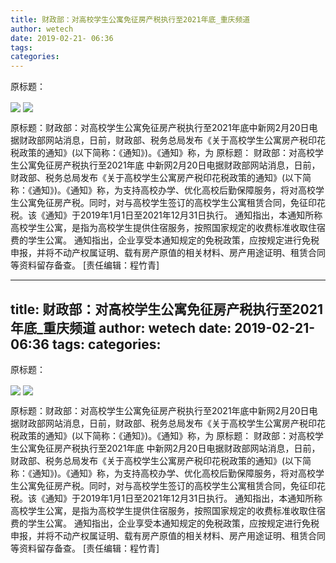```yaml
---
title: 财政部：对高校学生公寓免征房产税执行至2021年底_重庆频道
author: wetech
date: 2019-02-21- 06:36
tags: 
categories: 
---
```

原标题：
<!-- more -->
                
<img align="center" border="0" src="http://p2.ifengimg.com/a/2019_08/57a46eb8b25b576_size41_w550_h366.jpg" />
                
<img align="center" border="0" src="http://p2.ifengimg.com/a/2016/0810/204c433878d5cf9size1_w16_h16.png" />
            
原标题：财政部：对高校学生公寓免征房产税执行至2021年底中新网2月20日电据财政部网站消息，日前，财政部、税务总局发布《关于高校学生公寓房产税印花税政策的通知》(以下简称：《通知》)。《通知》称，为
原标题：
财政部：对高校学生公寓免征房产税执行至2021年底
中新网2月20日电据财政部网站消息，日前，财政部、税务总局发布《关于高校学生公寓房产税印花税政策的通知》(以下简称：《通知》)。《通知》称，为支持高校办学、优化高校后勤保障服务，将对高校学生公寓免征房产税。同时，对与高校学生签订的高校学生公寓租赁合同，免征印花税。该《通知》于2019年1月1日至2021年12月31日执行。
通知指出，本通知所称高校学生公寓，是指为高校学生提供住宿服务，按照国家规定的收费标准收取住宿费的学生公寓。
通知指出，企业享受本通知规定的免税政策，应按规定进行免税申报，并将不动产权属证明、载有房产原值的相关材料、房产用途证明、租赁合同等资料留存备查。
[责任编辑：程竹青]
            
---
title: 财政部：对高校学生公寓免征房产税执行至2021年底_重庆频道
author: wetech
date: 2019-02-21- 06:36
tags: 
categories: 
---
原标题：
<!-- more -->
                
<img align="center" border="0" src="http://p2.ifengimg.com/a/2019_08/57a46eb8b25b576_size41_w550_h366.jpg" />
                
<img align="center" border="0" src="http://p2.ifengimg.com/a/2016/0810/204c433878d5cf9size1_w16_h16.png" />
            
原标题：财政部：对高校学生公寓免征房产税执行至2021年底中新网2月20日电据财政部网站消息，日前，财政部、税务总局发布《关于高校学生公寓房产税印花税政策的通知》(以下简称：《通知》)。《通知》称，为
原标题：
财政部：对高校学生公寓免征房产税执行至2021年底
中新网2月20日电据财政部网站消息，日前，财政部、税务总局发布《关于高校学生公寓房产税印花税政策的通知》(以下简称：《通知》)。《通知》称，为支持高校办学、优化高校后勤保障服务，将对高校学生公寓免征房产税。同时，对与高校学生签订的高校学生公寓租赁合同，免征印花税。该《通知》于2019年1月1日至2021年12月31日执行。
通知指出，本通知所称高校学生公寓，是指为高校学生提供住宿服务，按照国家规定的收费标准收取住宿费的学生公寓。
通知指出，企业享受本通知规定的免税政策，应按规定进行免税申报，并将不动产权属证明、载有房产原值的相关材料、房产用途证明、租赁合同等资料留存备查。
[责任编辑：程竹青]
            
